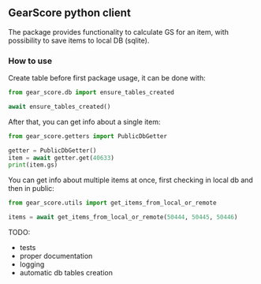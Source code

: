 ## GearScore python client

The package provides functionality to calculate GS for an item, with possibility to save items to local DB (sqlite).


### How to use
Create table before first package usage, it can be done with:
```python
from gear_score.db import ensure_tables_created

await ensure_tables_created()
```

After that, you can get info about a single item:
```python
from gear_score.getters import PublicDbGetter

getter = PublicDbGetter()
item = await getter.get(40633)
print(item.gs)

```

You can get info about multiple items at once, first checking in local db and then in public:
```python
from gear_score.utils import get_items_from_local_or_remote

items = await get_items_from_local_or_remote(50444, 50445, 50446)
```


TODO:
- tests
- proper documentation
- logging
- automatic db tables creation
